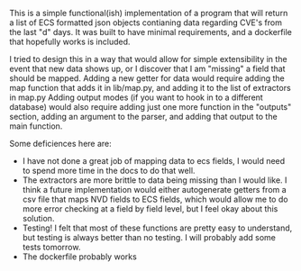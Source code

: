 This is a simple functional(ish) implementation of a program that will return a list of ECS formatted json objects contianing data regarding CVE's from the last "d" days. It was built to have minimal requirements, and a dockerfile that hopefully works is included. 

I tried to design this in a way that would allow for simple extensibility in the event that new data shows up, or I discover that I am "missing" a field that should be mapped. Adding a new getter for data would require adding the map function that adds it in lib/map.py, and adding it to the list of extractors in map.py Adding output modes (if you want to hook in to a different database) would also require adding just one more function in the "outputs" section, adding an argument to the parser, and adding that output to the main function.

Some deficiences here are:
  - I have not done a great job of mapping data to ecs fields, I would need to spend more time in the docs to do that well.
  - The extractors are more brittle to data being missing than I would like. I think a future implementation would either autogenerate getters from a csv file that maps NVD fields to ECS fields, which would allow me to do more error checking at a field by field level, but I feel okay about this solution. 
  - Testing! I felt that most of these functions are pretty easy to understand, but testing is always better than no testing. I will probably add some tests tomorrow.
  - The dockerfile probably works 